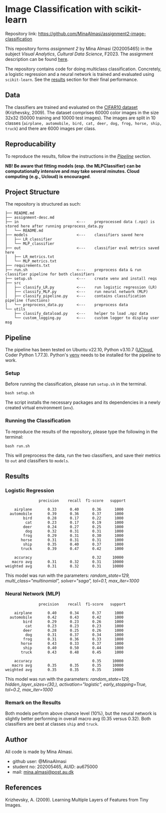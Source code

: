 # Image Classification with scikit-learn
Repository link: https://github.com/MinaAlmasi/assignment2-image-classification

This repository forms *assignment 2* by Mina Almasi (202005465) in the subject *Visual Analytics*, *Cultural Data Science*, F2023. The assignment description can be found [here](https://github.com/MinaAlmasi/assignment2-image-classification/blob/master/assignment-desc.md). 

The repository contains code for doing multiclass classification. Concretely, a logistic regression and a neural network  is trained and evaluated using ```scikit-learn```. See the [results](https://github.com/MinaAlmasi/assignment2-image-classification/tree/master#results) section for their final performance.

## Data 
The classifiers are trained and evaluated on the [CIFAR10 dataset](https://www.cs.toronto.edu/~kriz/cifar.html) (Krizhevsky, 2009). The dataset comprises 60000 color images in the size 32x32 (50000 training and 10000 test images). The images are split in 10 classes (```airplane, automobile, bird, cat, deer, dog, frog, horse, ship, truck```) and there are 6000 images per class. 

## Reproducability 
To reproduce the results, follow the instructions in the [*Pipeline*](https://github.com/MinaAlmasi/assignment2-image-classification/tree/master#pipeline) section. 

**NB! Be aware that fitting models (esp. the MLPClassifier) can be computationally intensive and may take several minutes. Cloud computing (e.g., Ucloud) is encouraged**.

## Project Structure 
The repository is structured as such: 
```
├── README.md
├── assignment-desc.md
├── in                          <---    preprocessed data (.npz) is stored here after running preprocess_data.py
│   └── README.md                      
├── models                      <---    classifiers saved here 
│   ├── LR_classifier
│   └── MLP_classifier
├── out                         <---    classifier eval metrics saved here  
│   ├── LR_metrics.txt
│   └── MLP_metrics.txt
├── requirements.txt
├── run.sh                      <---    preprocess data & run classifier pipeline for both classifiers 
├── setup.sh                    <---    create venv and install reqs 
├── src
│   ├── classify_LR.py          <---    run logistic regression (LR)
│   ├── classify_MLP.py         <---    run neural network (MLP)
│   ├── classify_pipeline.py    <---    contains classification pipeline (functions)
│   └── preprocess_data.py      <---    preprocess data
└── utils
    ├── classify_dataload.py    <---    helper to load .npz data
    └── custom_logging.py       <---    custom logger to display user msg 
```

## Pipeline
The pipeline has been tested on Ubuntu v22.10, Python v3.10.7 ([UCloud](https://cloud.sdu.dk/), Coder Python 1.77.3). 
Python's [venv](https://docs.python.org/3/library/venv.html) needs to be installed for the pipeline to work.

### Setup
Before running the classification, please run ```setup.sh``` in the terminal. 
```
bash setup.sh
```
The script installs the necessary packages and its dependencies in a newly created virtual environment (```env```). 

### Running the Classification
To reproduce the results of the repository, please type the following in the terminal: 
```
bash run.sh
```
This will preprocess the data, run the two classifiers, and save their metrics to ```out``` and classifiers to ```models```. 

## Results

### Logistic Regression
```
               precision    recall  f1-score   support

    airplane       0.33      0.40      0.36      1000
  automobile       0.39      0.36      0.37      1000
        bird       0.28      0.17      0.22      1000
         cat       0.23      0.17      0.19      1000
        deer       0.24      0.27      0.25      1000
         dog       0.32      0.31      0.31      1000
        frog       0.29      0.31      0.30      1000
       horse       0.31      0.31      0.31      1000
        ship       0.35      0.40      0.37      1000
       truck       0.39      0.47      0.42      1000

    accuracy                           0.32     10000
   macro avg       0.31      0.32      0.31     10000
weighted avg       0.31      0.32      0.31     10000
```
This model was run with the parameters: *random_state=129, multi_class="multinomial", solver="saga", tol=0.1, max_iter=1000*

### Neural Network (MLP)
```
               precision    recall  f1-score   support

    airplane       0.40      0.34      0.37      1000
  automobile       0.42      0.43      0.42      1000
        bird       0.29      0.23      0.26      1000
         cat       0.23      0.23      0.23      1000
        deer       0.28      0.25      0.26      1000
         dog       0.31      0.37      0.34      1000
        frog       0.31      0.36      0.33      1000
       horse       0.43      0.33      0.37      1000
        ship       0.40      0.50      0.44      1000
       truck       0.43      0.48      0.45      1000

    accuracy                           0.35     10000
   macro avg       0.35      0.35      0.35     10000
weighted avg       0.35      0.35      0.35     10000
```
This model was run with the parameters: *random_state=129, hidden_layer_sizes=(30,), activation="logistic", early_stopping=True, tol=0.2, max_iter=1000*

### Remark on the Results
Both models perform above chance level (10%), but the neural network is slightly better performing in overall macro avg (0.35 versus 0.32). Both classifiers are best at classes   ```ship``` and ```truck```. 

## Author
All code is made by Mina Almasi.
- github user: @MinaAlmasi
- student no: 202005465, AUID: au675000
- mail: mina.almasi@post.au.dk 

## References
Krizhevsky, A. (2009). Learning Multiple Layers of Features from Tiny Images.